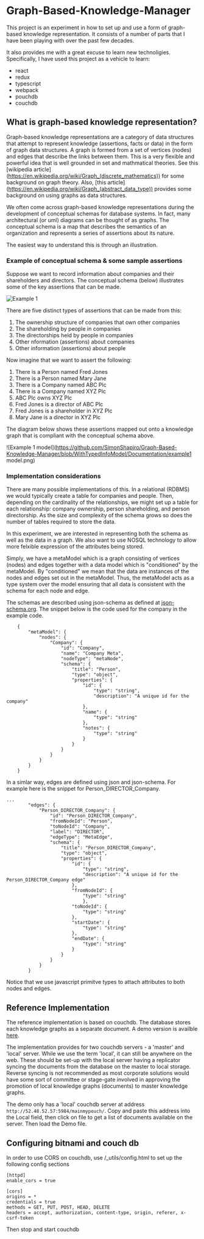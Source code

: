 # Graph-Based-Knowledge-Manager
This project is an experiment in how to set up and use a form of graph-based knowledge representation.  It consists of a number of 
parts that I have been playing with over the past few decades.

It also provides me with a great excuse to learn new technoligies.  Specifically, I have used this project as a vehicle to learn:
* react
* redux
* typescript
* webpack
* pouchdb
* couchdb

## What is graph-based knowledge representation?
Graph-based knowledge representations are a category of data structures that attempt to represent knowledge (assertions, facts or data) in the form of graph data structures.  A graph is formed from a set of vertices (nodes) and edges that describe the links between them.  This is a very flexible and powerful idea that is well grounded in set and mathmatical theories.  See this [wikipedia article] (https://en.wikipedia.org/wiki/Graph_(discrete_mathematics)) for some background on graph theory.  Also, [this article] (https://en.wikipedia.org/wiki/Graph_(abstract_data_type)) provides some background on using graphs as data structures.   

We often come across graph-based knowledge representations during the development of conceptual schemas for database systems. In fact, many architectural (or uml) diagrams can be thought of as graphs.  The conceptual schema is a map that describes the semantics of an organization and represents a series of assertions about its nature.

The easiest way to understand this is through an illustration.

### Example of conceptual schema & some sample assertions
Suppose we want to record information about companies and their shareholders and directors.  The conceptual schema (below) illustrates some of the key assertions that can be made.


![Example 1](https://github.com/SimonShapiro/Graph-Based-Knowledge-Manager/blob/WithTypedInfoModel/Documentation/Example1.png)

There are five distinct types of assertions that can be made from this:

1. The ownership structure of companies that own other companies
1. The shareholding by people in companies
1. The directorships held by people in companies
1. Other nformation (assertions) about companies
1. Other information (assertions) about people

Now imagine that we want to assert the following:

1. There is a Person named Fred Jones
2. There is a Person named Mary Jane
3. There is a Company named ABC Plc
4. There is a Company named XYZ Plc
5. ABC Plc owns XYZ Plc
6. Fred Jones is a director of ABC Plc
7. Fred Jones is a shareholder in XYZ Plc
8. Mary Jane is a director in XYZ Plc

The diagram below shows these assertions mapped out onto a knowledge graph that is compliant with the conceptual schema above.

![Example 1 model](https://github.com/SimonShapiro/Graph-Based-Knowledge-Manager/blob/WithTypedInfoModel/Documentation/example1 model.png)

### Implementation considerations

There are many possible implementations of this.  In a relational (RDBMS) we would typically create a table for companies and people.  Then, depending on the cardinality of the relationships, we might set up a table for each relationship: company ownership, person shareholding, and person directorship.  As the size and complexity of the schema grows so does the number of tables required to store the data.

In this experiment, we are interested in representing both the schema as well as the data in a graph.  We also want to use NOSQL technology to allow more felxible expression of the attributes being stored.

Simply, we have a metaModel which is a graph consisting of vertices (nodes) and edges together with a data model which is "conditioned" by the metaModel.  By "conditioned" we mean that the data are instances of the nodes and edges set out in the metaModel.  Thus, the metaModel acts as a type system over the model ensuring that all data is consistent with the schema for each node and edge.

The schemas are described using json-schema as defined at [json-schema.org](http://json-schema.org).  The snippet below is the code used for the company in the example code.

```
	{
		"metaModel": {
			"nodes": {
				"Company": {
					"id": "Company",
					"name": "Company Meta",
					"nodeType": "metaNode",
					"schema": {
						"title": "Person",
						"type": "object",
						"properties": {
							"id": {
								"type": "string",
								"description": "A unique id for the company"
							},
							"name": {
								"type": "string"
							},
							"notes": {
								"type": "string"
							}					
						}
					}
				}
			}
		}
	}				
```

In a simlar way, edges are defined using json and json-schema.  For example here is the snippet for Person_DIRECTOR_Company.


```
...
   		"edges": {
			"Person_DIRECTOR_Company": {
		        "id": "Person_DIRECTOR_Company",
		        "fromNodeId": "Person",
		        "toNodeId": "Company",
		        "label": "DIRECTOR",
		        "edgeType": "MetaEdge",
				"schema": {
					"title": "Person_DIRECTOR_Company",
					"type": "object",
					"properties": {
						"id": {
							"type": "string",
							"description": "A unique id for the Person_DIRECTOR_Company edge"
						},
						"fromNodeId": {
							"type": "string"
							},
						"toNodeId": {
							"type": "string"
						},
						"startDate": {
							"type": "string"
						},
						"endDate": {
							"type": "string"
						}
					}
				}
			}
		}
```
Notice that we use javascript primitve types to attach attributes to both nodes and edges.

## Reference Implementation

The reference implementation is based on couchdb. The database stores each knowledge graphs as a separate document. A demo version is availble [here](http://52.208.94.243/index_cdn.html).

The implementation provides for two couchdb servers - a 'master' and 'local' server. While we use the term 'local', it can still be anywhere on the web.  These should be set-up with the local server having a replicator syncing the documents from the database on the master to local storage. Reverse syncing is not recommended as most corporate solutions would have some sort of committee or stage-gate involved in approving the promotion of local knowledge graphs (documents) to master knowledge graphs. 

The demo only has a 'local' couchdb server at address `http://52.48.52.57:5984/mainmypouch/`.  Copy and paste this address into the Local field, then click on file to get a list of documents available on the server.  Then load the Demo file.

## Configuring bitnami and couch db


In order to use CORS on couchdb, use /_utils/config.html to set up the following config sections

```
[httpd]
enable_cors = true

[cors]
origins = *
credentials = true
methods = GET, PUT, POST, HEAD, DELETE
headers = accept, authorization, content-type, origin, referer, x-csrf-token
```

Then stop and start couchdb
